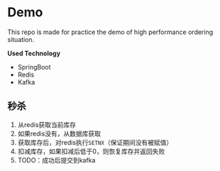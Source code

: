 # Demo
This repo is made for practice the demo of high performance ordering situation.

**Used Technology**
- SpringBoot
- Redis
- Kafka

## 秒杀
1. 从redis获取当前库存
2. 如果redis没有，从数据库获取
3. 获取库存后，对redis执行`SETNX`（保证期间没有被赋值）
4. 扣减库存，如果扣减后低于0，则恢复库存并返回失败
5. TODO：成功后提交到kafka
